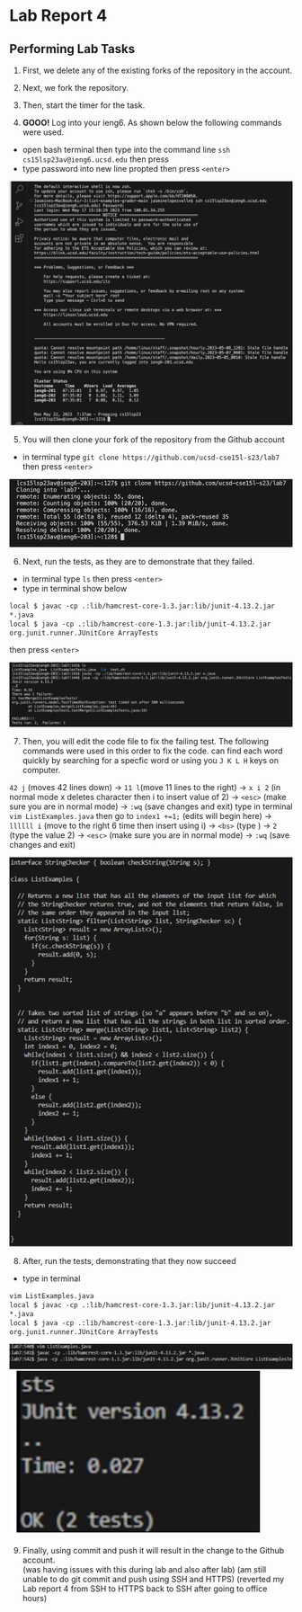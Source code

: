 # Lab Report 4

## Performing Lab Tasks

1. First, we delete any of the existing forks of the repository in the account.

2. Next, we fork the repository.

3. Then, start the timer for the task.

4. **GOOO!** Log into your ieng6. As shown below the following commands were used.
- open bash terminal then type into the command line `ssh cs15lsp23av@ieng6.ucsd.edu` then press <enter>
- type password into new line propted then press `<enter>`

![Image](vim1.png)

5. You will then clone your fork of the repository from the Github account
- in terminal type `git clone https://github.com/ucsd-cse15l-s23/lab7` then press `<enter>`

![Image](vim2.png)

6. Next, run the tests, as they are to demonstrate that they failed.
- in terminal type `ls` then press `<enter>`
- type in terminal show below
```
local $ javac -cp .:lib/hamcrest-core-1.3.jar:lib/junit-4.13.2.jar *.java
local $ java -cp .:lib/hamcrest-core-1.3.jar:lib/junit-4.13.2.jar org.junit.runner.JUnitCore ArrayTests
```
then press `<enter>`

![Image](vim3.png)

7. Then, you will edit the code file to fix the failing test. The following commands were used in this order to fix the code. can find each word quickly by searching for a specfic word or using you `J K L H` keys on computer.

`42 j` (moves 42 lines down) → `11 l`(move 11 lines to the right) → `x i 2` (in normal mode x deletes character then i to insert value of 2) → `<esc>` (make sure you are in normal mode) → `:wq` (save changes and exit)
type in terminal `vim ListExamples.java` then go to `index1 +=1;` (edits will begin here) → `llllll i` (move to the right 6 time then insert using i) → `<bs>` (type <bs>) → `2` (type the value 2) → `<esc>` (make sure you are in normal mode) → `:wq` (save changes and exit)



![Image](vim4.png)

8. After, run the tests, demonstrating that they now succeed                         
- type in terminal
```
vim ListExamples.java
local $ javac -cp .:lib/hamcrest-core-1.3.jar:lib/junit-4.13.2.jar *.java
local $ java -cp .:lib/hamcrest-core-1.3.jar:lib/junit-4.13.2.jar org.junit.runner.JUnitCore ArrayTests
```
![Image](nw1.png)
![Image](nw2.png)

9. Finally, using commit and push it will result in the change to the Github account.                                   
(was having issues with this during lab and also after lab)
(am still unable to do git commit and push using SSH and HTTPS)
(reverted my Lab report 4 from SSH to HTTPS back to SSH after going to office hours)



